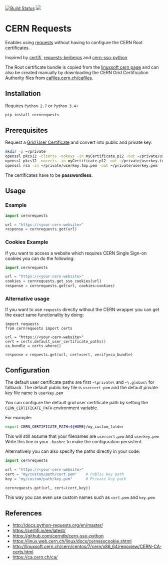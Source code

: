 [![Build Status](https://travis-ci.com/ptrstn/cernrequests.svg?branch=master)](https://travis-ci.com/ptrstn/cernrequests)
[![](https://img.shields.io/pypi/v/cernrequests.svg)](https://pypi.org/project/cernrequests/)


# CERN Requests

Enables using [requests]("https://github.com/requests/requests") without having to configure the CERN Root certificates.

Inspired by [certifi](https://github.com/certifi/python-certifi), [requests-kerberos](https://github.com/requests/requests-kerberos) and [cern-sso-python](https://github.com/cerndb/cern-sso-python)

The Root certificate bundle is copied from the [linuxsoft cern page](http://linuxsoft.cern.ch/cern/centos/7/cern/x86_64/repoview/CERN-CA-certs.html) and can also be created manually by downloading the CERN Grid Certification Authority files from [cafiles.cern.ch/cafiles](https://cafiles.cern.ch/cafiles/).

## Installation

Requires ```Python 2.7``` or ```Python 3.4+```

```bash
pip install cernrequests
```

## Prerequisites

Request a [Grid User Certificate](https://ca.cern.ch/ca/) and convert into public and private key:

```bash
mkdir -p ~/private
openssl pkcs12 -clcerts -nokeys -in myCertificate.p12 -out ~/private/usercert.pem
openssl pkcs12 -nocerts -in myCertificate.p12 -out ~/private/userkey.tmp.pem
openssl rsa -in ~/private/userkey.tmp.pem -out ~/private/userkey.pem
```

The certificates have to be **passwordless**.

## Usage

### Example

```python
import cernrequests

url = "https://<your-cern-website>"
response = cernrequests.get(url)
```

### Cookies Example

If you want to access a website which requires CERN Single Sign-on cookies you can do the following:

```python
import cernrequests

url = "https://<your-cern-website>"
cookies = cernrequests.get_sso_cookies(url)
response = cernrequests.get(url, cookies=cookies)
```

### Alternative usage

If you want to use ```requests``` directly without the CERN wrapper you can get the exact same functionality by doing:

```pyhon
import requests
from cernrequests import certs

url = "https://<your-cern-website>"
cert = certs.default_user_certificate_paths()
ca_bundle = certs.where()

response = requests.get(url, cert=cert, verify=ca_bundle)
```

## Configuration

The default user certificate paths are first ```~\private\``` and ```~\.globus\``` for fallback. The default public key file is ```usercert.pem``` and the default private key file name is ```userkey.pem```

You can configure the default grid user certificate path by setting the ```CERN_CERTIFICATE_PATH``` environment variable.

For example:

```bash
export CERN_CERTIFICATE_PATH=${HOME}/my_custom_folder
```

This will still assume that your filenames are ```usercert.pem``` and ```userkey.pem```
Write this line in your ```.bashrc``` to make the configuration persistent.

Alternatively you can also specify the paths directly in your code:

```python
import cernrequests

url = "https://<your-cern-website>"
cert = "my/custom/path/cert.pem"    # Public key path
key = "my/custom/path/key.pem"      # Private key path

cernrequests.get(url, cert=(cert,key))
```

This way you can even use custom names such as ```cert.pem``` and ```key.pem```

## References

- http://docs.python-requests.org/en/master/
- https://certifi.io/en/latest/
- https://github.com/cerndb/cern-sso-python
- https://linux.web.cern.ch/linux/docs/cernssocookie.shtml
- http://linuxsoft.cern.ch/cern/centos/7/cern/x86_64/repoview/CERN-CA-certs.html
- https://ca.cern.ch/ca/